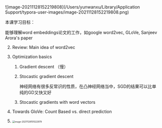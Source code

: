 ![image-20211128152219808](/Users/yunwanxu/Library/Application Support/typora-user-images/image-20211128152219808.png)

本课学习目标：

能够理解word embeddings论文的工作，如google word2vec, GLoVe, Sanjeev Arora's paper



2. Review: Main idea of word2vec

3. Optimization basics

   1. Gradient descent （慢）

   2. Stocastic gradient descent

      神经网络有很多反常识的性质，在凸神经网络当中，SGD的结果可以比单纯的GD又快又好

   3. Stocastic gradients with word vectors

5. Towards GloVe: Count Based vs. direct prediction
6. <img src="/Users/yunwanxu/Library/Application Support/typora-user-images/image-20211128151022979.png" alt="image-20211128151022979" style="zoom:50%;" />
